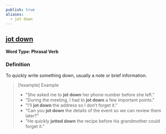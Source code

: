 ```yaml
---
publish: true
aliases:
  - jot down
---
```



## [jot down](https://dictionary.cambridge.org/dictionary/english/jot-down)
#### Word Type: Phrasal Verb

### Definition
To quickly write something down, usually a note or brief information.

> [!example] Example
> 
> - "She asked me to **jot down** her phone number before she left."
> - "During the meeting, I had to **jot down** a few important points."
> - "I’ll **jot down** the address so I don’t forget it."
> - "Can you **jot down** the details of the event so we can review them later?"
> - "He quickly **jotted down** the recipe before his grandmother could forget it."
